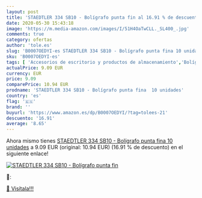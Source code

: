 ```yaml
---
layout: post
title: 'STAEDTLER 334 SB10 - Bolígrafo punta fin al 16.91 % de descuento'
date: 2020-05-30 15:43:18
image: 'https://m.media-amazon.com/images/I/51H4OaTwCLL._SL400_.jpg'
comments: true
category: ofertas
author: 'tole.es'
slug: 'B0007OEDYI-es STAEDTLER 334 SB10 - Bolígrafo punta fina 10 unidades'
sku: 'B0007OEDYI-es'
tags: [ 'Accesorios de escritorio y productos de almacenamiento','Bolígrafos, lápices y útiles de escritura','Costura y manualidades','Dibujo','Estuches escolares','Hogar y cocina','Lápices','Marcadores','Material de oficina','Materiales de dibujo','Materiales, organizadores y dispensadores de escritorio','Oficina y papelería','Portaminas','Rotuladores y subrayadores','Subrayadores','bolígrafo', ]
actualPrice: 9.09 EUR
currency: EUR
price: 9.09
comparePrice: 10.94 EUR
prodname: 'STAEDTLER 334 SB10 - Bolígrafo punta fina  10 unidades'
country: 'es'
flag: '🇪🇸'
brand: ''
buyurl: 'https://www.amazon.es/dp/B0007OEDYI/?tag=tolees-21'
descuento: '16.91'
average: '8.65'
---
```


Ahora mismo tienes [STAEDTLER 334 SB10 - Bolígrafo punta fina  10 unidades](https://www.amazon.es/dp/B0007OEDYI/?tag=tolees-21) a 9.09 EUR (original: 10.94 EUR) (16.91 %  de descuento) en el siguiente enlace!

[![STAEDTLER 334 SB10 - Bolígrafo punta fin](https://m.media-amazon.com/images/I/51H4OaTwCLL._SL400_.jpg)](https://www.amazon.es/dp/B0007OEDYI/?tag=tolees-21)

🔎:


[🛒 Visítala!!!](https://www.amazon.es/dp/B0007OEDYI/?tag=tolees-21)
